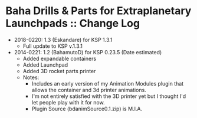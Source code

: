 # Baha Drills & Parts for Extraplanetary Launchpads :: Change Log

* 2018-0220: 1.3 (Eskandare) for KSP 1.3.1
	+ Full update to KSP v.1.3.1
* 2014-0221: 1.2 (BahamutoD) for KSP 0.23.5 (Date estimated)
	+ Added expandable containers
	+ Added Launchpad
	+ Added 3D rocket parts printer
	+ Notes:
		- Includes an early version of my Animation Modules plugin that allows the container and 3d printer animations.
		- I'm not entirely satisfied with the 3D printer yet but I thought I'd let people play with it for now.
		- Plugin Source (bdanimSource0.1.zip) is M.I.A.
